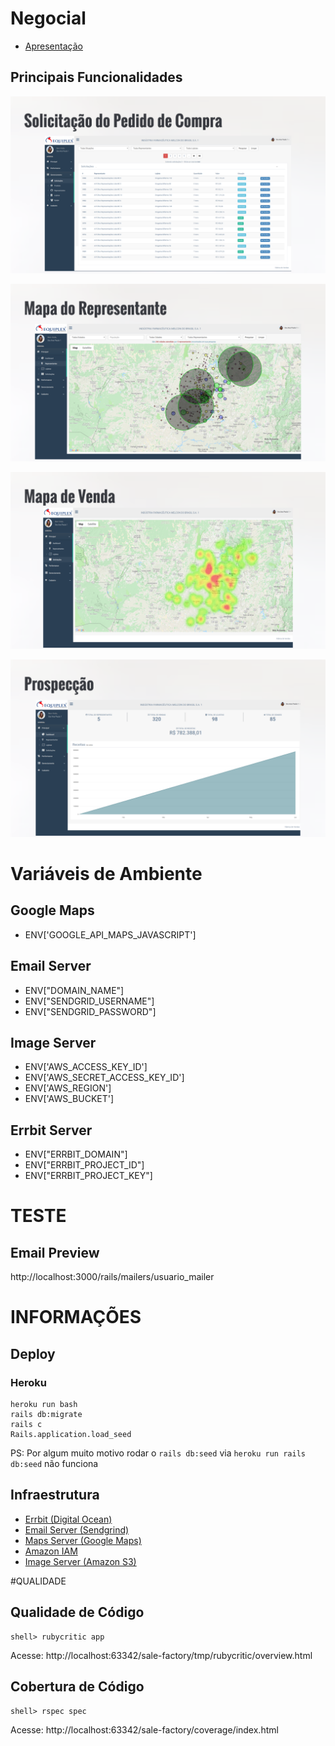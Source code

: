 # Negocial
- [Apresentação](https://prezi.com/p/vvozg6zg_enz/?present=1)

## Principais Funcionalidades
![Soliciação](public/images/1-solicitacao.png)

![Mapa de Representante Comercial](public/images/2-mapa_de_representante_comercial.png)

![Mapa de Representante Comercial](public/images/3-mapa_de_venda.png)

![Prospecção](public/images/4-prospeccao.png)

# Variáveis de Ambiente

## Google Maps
-  ENV['GOOGLE_API_MAPS_JAVASCRIPT']

## Email Server
- ENV["DOMAIN_NAME"]
- ENV["SENDGRID_USERNAME"]
- ENV["SENDGRID_PASSWORD"]

## Image Server
- ENV['AWS_ACCESS_KEY_ID']
- ENV['AWS_SECRET_ACCESS_KEY_ID']
- ENV['AWS_REGION']
- ENV['AWS_BUCKET']

## Errbit Server
- ENV["ERRBIT_DOMAIN"]
- ENV["ERRBIT_PROJECT_ID"]
- ENV["ERRBIT_PROJECT_KEY"]

# TESTE
## Email Preview
http://localhost:3000/rails/mailers/usuario_mailer

# INFORMAÇÕES

## Deploy

### Heroku

```
heroku run bash
rails db:migrate 
rails c
Rails.application.load_seed
```
PS: Por algum muito motivo rodar o `rails db:seed` via `heroku run rails db:seed` não funciona

## Infraestrutura

- [Errbit (Digital Ocean)](https://github.com/errbit/errbit)
- [Email Server (Sendgrind)](https://app.sendgrid.com/guide/integrate/langs/smtp)
- [Maps Server (Google Maps)](https://console.cloud.google.com/google/maps-apis/overview?project=sale-factory-1534627059098)
- [Amazon IAM](https://console.aws.amazon.com/iam/home?region=us-east-2#/users)
- [Image Server (Amazon S3)](https://s3.console.aws.amazon.com/s3/buckets/active-storage-portal-agro/?region=us-east-2&tab=overview)

#QUALIDADE

## Qualidade de Código
```
shell> rubycritic app
```
Acesse: http://localhost:63342/sale-factory/tmp/rubycritic/overview.html


## Cobertura de Código

```
shell> rspec spec
```

Acesse: http://localhost:63342/sale-factory/coverage/index.html
